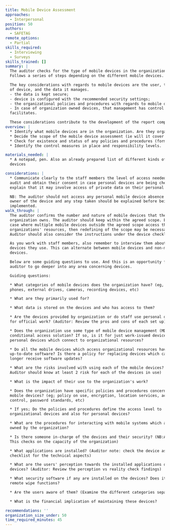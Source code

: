 ```yaml
---
title: Mobile Device Assessment
approaches:
  - Interpersonal
position: 50
authors:
  - SAFETAG
remote_options:
  - Partial
skills_required:
  - Interviewing
  - Surveys
skills_trained: []
summary: |
  The auditor checks for the type of mobile devices in the organizations
  Follows a series of steps depending on the different mobile devices.

  The key considerations with regards to mobile devices are the user, the type
  of device, and the data it manages.
  - the data is kept secure;
  - device is configured with the recommended security settings;
  - the organizational policies and procedures with regards to mobile devices;
  - In case of organization owned devices, that management has control over its
  facilitates.

  These considerations contribute to the development of the report component.
overview: |
  * Identify what mobile devices are in the organization. Are they organizational owned or personal?
  * Decide the scope of the mobile device assessment (ie will it cover personal devices or only organizational resources; number of devices)
  * Check for existence and status of any policies and procedures (formal or informal)
  * Identify the control measures in place and responsibility levels.

materials_needed: |
  * A notepad, pen. Also an already prepared list of different kinds of mobile
  devices

considerations: |
  * Communicate clearly to the staff members the level of access needed for the
  audit and obtain their consent in case personal devices are being checked i.e.
  explain that it may involve access of private data on their personal devices.

  NB: The auditor should not access any personal mobile device absence of the
  owner of the device and any step taken should be explained before being
  implemented.
walk_through: |
  The auditor confirms the number and nature of mobile devices that the
  organization owns. The auditor should keep within the agreed scope. But in the
  case where multiple mobile devices outside the agreed scope access the
  organizations' resources, then redefining of the scope may be necessary.
  Auditor should also consider the instructions under the device checklist.

  As you work with staff members, also remember to interview them about the
  devices they use. This can alternate between mobile devices and non-mobile
  devices.

  Below are some guiding questions to use. And this is an opportunity for the
  auditor to go deeper into any area concerning devices.

  Guiding questions:

  * What categories of mobile devices does the organization have? (eg, laptops,
  phones, external drives, cameras, recording devices, etc)

  * What are they primarily used for?

  * What data is stored on the devices and who has access to them?

  * Are the devices provided by organization or do staff use personal devices
  for official work? (Auditor: Review the pros and cons of each set up)

  * Does the organization use some type of mobile device management (MDM) or
  conditional access solution? If so, is it for just work-issued devices or also
  personal devices which connect to organizational resources?

  * Do all the mobile devices which access organizational resources have
  up-to-date software? Is there a policy for replacing devices which can no
  longer receive software updates?

  * What are the risks involved with using each of the mobile devices? (NB:
  Auditor should know at least 2 risk for each of the devices in use)

  * What is the impact of their use to the organization's work?

  * Does the organization have specific policies and procedures concerning
  mobile devices? (eg; policy on use, encryption, location services, access
  control, password standards, etc)

  * If yes; Do the policies and procedures define the access level to
  organizational devices and also for personal devices?

  * What are the procedures for interacting with mobile systems which are not
  owned by the organization?

  * Is there someone in-charge of the devices and their security? (NB:Auditor:
  This checks on the capacity of the organization)

  * What applications are installed? (Auditor note: check the device assessment
  checklist for the technical aspects)

  * What are the users' perception towards the installed applications on their
  devices? (Auditor: Review the perception vs reality check findings)

  * What security software if any are installed on the devices? Does it offer
  remote wipe functions?

  * Are the users aware of them? (Examine the different categories separately)

  * What is the financial implication of maintaining these devices?

recommendations: ''
organization_size_under: 50
time_required_minutes: 45
---
```

